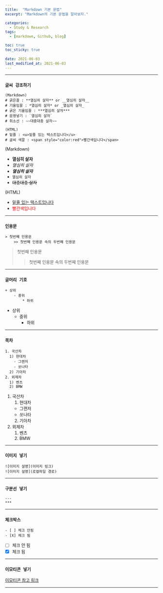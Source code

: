 ```yaml
---
title:  "Markdown 기본 문법"
excerpt: "Markdown의 기본 문법을 알아보자."

categories:
  - Study & Research
tags:
  - [markdown, Github, blog]

toc: true
toc_sticky: true
 
date: 2021-06-03
last_modified_at: 2021-06-03
---
```


---

### __`글씨 강조하기`__
    (Markdown)
    # 굵은꼴 : **열심히 살자** or __열심히 살자__  
    # 기울임꼴 : *열심히 살자* or _열심히 살자_
    # 굵은 기울임꼴 : ***열심히 살자***
    # 음영넣기 : `열심히 살자`
    # 취소선 : ~~대충대충 살자~~
    
    (HTML)
    # 밑줄 : <u>밑줄 있는 텍스트입니다</u>
    # 글씨 색깔 : <span style="color:red">빨간색입니다</span>

(Markdown)
* **열심히 살자**
* *열심히 살자* 
* ***열심히 살자*** 
* `열심히 살자`  
* ~~대충대충 살자~~

(HTML)
* <u>밑줄 있는 텍스트입니다</u>
* <span style="color:red">빨간색입니다</span>

---

### __`인용문`__
    > 첫번째 인용문
        >> 첫번째 인용문 속의 두번째 인용문

> 첫번째 인용문
  >> 첫번째 인용문 속의 두번째 인용문

---

### __`글머리 기호`__
    + 상위
        - 중위
            * 하위

+ 상위  
    - 중위  
        * 하위  

---

### __`목차`__
    1. 국산차
      1) 현대차
        - 그랜저
        - 쏘나타
      2) 기아차
    2. 외제차
      1) 벤츠
      2) BMW

1. 국산차
    1) 현대차
    - 그랜저
    - 쏘나타
    2) 기아차
2. 외제차
    1) 벤츠
    2) BMW

---

### __`이미지 넣기`__
    ![이미지 설명](이미지 링크)  
    ![이미지 설명](로컬파일 경로)

---

### __`구분선 넣기`__
    ---
    ***

---

### __`체크박스`__
    - [ ] 체크 안됨
    - [X] 체크 됨

- [ ] 체크 안 됨  
- [X] 체크 됨

---

### __`이모티콘 넣기`__
[이모티콘 참고 링크](https://kr.piliapp.com/twitter-symbols/)

---